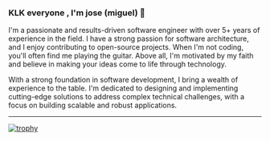### KLK everyone , I'm jose (miguel) 👋

I'm a passionate and results-driven software engineer with over 5+ years of experience in the field. I have a strong passion for software architecture, and I enjoy contributing to open-source projects. When I'm not coding, you'll often find me playing the guitar. Above all, I'm motivated by my faith and believe in making your ideas come to life through technology.

With a strong foundation in software development, I bring a wealth of experience to the table. I'm dedicated to designing and implementing cutting-edge solutions to address complex technical challenges, with a focus on building scalable and robust applications.

<hr />

[![trophy](https://github-profile-trophy.vercel.app/?username=darkcode01)](https://github.com/ryo-ma/github-profile-trophy)

